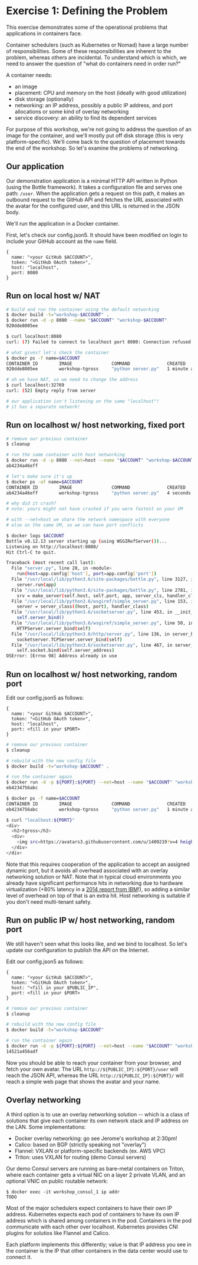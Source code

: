 # Exercise 1: Defining the Problem

This exercise demonstrates some of the operational problems that applications in containers face.

Container schedulers (such as Kubernetes or Nomad) have a large number of responsibilities. Some of these responsibilities are inherent to the problem, whereas others are incidental. To understand which is which, we need to answer the question of "what do containers need in order run?"

A container needs:
- an image
- placement: CPU and memory on the host (ideally with good utilization)
- disk storage (optionally)
- networking: an IP address, possibly a public IP address, and port allocations or some kind of overlay networking
- service discovery: an ability to find its dependent services

For purpose of this workshop, we're not going to address the question of an image for the container, and we'll mostly put off disk storage (this is very platform-specific). We'll come back to the question of placement towards the end of the workshop. So let's examine the problems of networking.

## Our application

Our demonstration application is a minimal HTTP API written in Python (using the Bottle framework). It takes a configuration file and serves one path: `/user`. When the application gets a request on this path, it makes an outbound request to the GitHub API and fetches the URL associated with the avatar for the configured user, and this URL is returned in the JSON body.

We'll run the application in a Docker container.

First, let's check our config.json5. It should have been modified on login to include your GitHub account as the `name` field.

```json5
{
  name: "<your GitHub $ACCOUNT>",
  token: "<GitHub OAuth token>",
  host: "localhost",
  port: 8080
}
```

## Run on local host w/ NAT

```bash
# build and run the container using the default networking
$ docker build -t="workshop-$ACCOUNT" .
$ docker run -d -p 8080 --name "$ACCOUNT" "workshop-$ACCOUNT"
920dde8005ee

$ curl localhost:8080
curl: (7) Failed to connect to localhost port 8080: Connection refused

# what gives? let's check the container
$ docker ps -f name=$ACCOUNT
CONTAINER ID        IMAGE               COMMAND              CREATED            STATUS             PORTS                     NAMES
920dde8005ee        workshop-tgross     "python server.py"   1 minute ago       Up 1 minute        0.0.0.0:32769->8080/tcp   tgross

# ah we have NAT, so we need to change the address
$ curl localhost:32769
curl: (52) Empty reply from server

# our application isn't listening on the same "localhost"!
# it has a separate network!
```

## Run on localhost w/ host networking, fixed port


```bash
# remove our previous container
$ cleanup

# run the same container with host networking
$ docker run -d -p 8080 --net=host --name "$ACCOUNT" "workshop-$ACCOUNT"
ab4234a46eff

# let's make sure it's up
$ docker ps -af name=$ACCOUNT
CONTAINER ID        IMAGE               COMMAND              CREATED             STATUS                     PORTS     NAMES
ab4234a46eff        workshop-tgross     "python server.py"   4 seconds ago       Exited (1) 3 seconds ago             tgross

# why did it crash?
# note: yours might not have crashed if you were fastest on your VM

# with --net=host we share the network namespace with everyone
# else on the same VM, so we can have port conflicts

$ docker logs $ACCOUNT
Bottle v0.12.13 server starting up (using WSGIRefServer())...
Listening on http://localhost:8080/
Hit Ctrl-C to quit.

Traceback (most recent call last):
  File "server.py", line 28, in <module>
    run(host=app.config['host'], port=app.config['port'])
  File "/usr/local/lib/python3.6/site-packages/bottle.py", line 3127, in run
    server.run(app)
  File "/usr/local/lib/python3.6/site-packages/bottle.py", line 2781, in run
    srv = make_server(self.host, self.port, app, server_cls, handler_cls)
  File "/usr/local/lib/python3.6/wsgiref/simple_server.py", line 153, in make_server
    server = server_class((host, port), handler_class)
  File "/usr/local/lib/python3.6/socketserver.py", line 453, in __init__
    self.server_bind()
  File "/usr/local/lib/python3.6/wsgiref/simple_server.py", line 50, in server_bind
    HTTPServer.server_bind(self)
  File "/usr/local/lib/python3.6/http/server.py", line 136, in server_bind
    socketserver.TCPServer.server_bind(self)
  File "/usr/local/lib/python3.6/socketserver.py", line 467, in server_bind
    self.socket.bind(self.server_address)
OSError: [Errno 98] Address already in use

```

## Run on localhost w/ host networking, random port

Edit our config.json5 as follows:

```json5
{
  name: "<your GitHub $ACCOUNT>",
  token: "<GitHub OAuth token>",
  host: "localhost",
  port: <fill in your $PORT>
}
```

```bash
# remove our previous container
$ cleanup

# rebuild with the new config file
$ docker build -t="workshop-$ACCOUNT" .

# run the container again
$ docker run -d -p ${PORT}:${PORT} --net=host --name "$ACCOUNT" "workshop-$ACCOUNT"
eb4234756abc

$ docker ps -f name=$ACCOUNT
CONTAINER ID        IMAGE               COMMAND              CREATED            STATUS             PORTS                     NAMES
eb4234756abc        workshop-tgross     "python server.py"   1 minute ago       Up 1 minute        0.0.0.0:8080->8080/tcp   tgross

$ curl "localhost:${PORT}"
<div>
  <h2>tgross</h2>
  <div>
    <img src=https://avatars3.githubusercontent.com/u/1409219?v=4 height="200", width="200"/>
  </div>
</div>
```

Note that this requires cooperation of the application to accept an assigned dynamic port, but it avoids all overhead associated with an overlay networking solution or NAT. Note that in typical cloud environments you already have significant performance hits in networking due to hardware virtualization (+80% latency in a [2014 report from IBM](https://github.com/thewmf/kvm-docker-comparison)!), so adding a similar level of overhead on top of that is an extra hit. Host networking is suitable if you don't need multi-tenant safety.


## Run on public IP w/ host networking, random port

We still haven't seen what this looks like, and we bind to localhost. So let's update our configuration to publish the API on the Internet.

Edit our config.json5 as follows:

```json5
{
  name: "<your GitHub $ACCOUNT>",
  token: "<GitHub OAuth token>",
  host: "<fill in your $PUBLIC_IP",
  port: <fill in your $PORT>
}
```

```bash
# remove our previous container
$ cleanup

# rebuild with the new config file
$ docker build -t="workshop-$ACCOUNT"

# run the container again
$ docker run -d -p ${PORT}:${PORT} --net=host --name "$ACCOUNT" "workshop-$ACCOUNT"
14521a456adf
```

Now you should be able to reach your container from your browser, and fetch your own avatar. The URL `http://${PUBLIC_IP}:${PORT}/user` will reach the JSON API, whereas the URL `http://${PUBLIC_IP}:${PORT}/` will reach a simple web page that shows the avatar and your name.


## Overlay networking

A third option is to use an overlay networking solution -- which is a class of solutions that give each container its own network stack and IP address on the LAN. Some implementations:

- Docker overlay networking: go see Jerome's workshop at 2:30pm!
- Calico: based on BGP (strictly speaking not "overlay")
- Flannel: VXLAN or platform-specific backends (ex. AWS VPC)
- Triton: uses VXLAN for routing (demo Consul servers)

Our demo Consul servers are running as bare-metal containers on Triton, where each container gets a virtual NIC on a layer 2 private VLAN, and an optional VNIC on public routable network:

```
$ docker exec -it workshop_consul_1 ip addr
TODO

```

Most of the major schedulers expect containers to have their own IP address. Kubernetes expects each pod of containers to have its own IP address which is shared among containers in the pod. Containers in the pod communicate with each other over localhost. Kubernetes provides CNI plugins for solutios like Flannel and Calico.

Each platform implements this differently; value is that IP address you see in the container is the IP that other containers in the data center would use to connect it.
